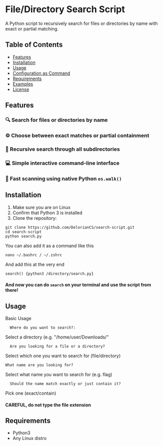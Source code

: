 
# File/Directory Search Script

A Python script to recursively search for files or directories by name with exact or partial matching.


## Table of Contents

- [Features](#features)
- [Installation](#installation)
- [Usage](#usage)
- [Configuration as Command](#configuration-as-command)
- [Requirements](#requirements)
- [Examples](#examples)
- [License](#license)

## Features

### 🔍 Search for files or directories by name
### ⚙️ Choose between exact matches or partial containment
### 📂 Recursive search through all subdirectories
### 💻 Simple interactive command-line interface
### 🚀 Fast scanning using native Python `os.walk()`

## Installation
1. Make sure you are on Linux
1. Confirm that Python 3 is installed
2. Clone the repository:

```
git clone https://github.com/DelorianCS/search-script.git
cd search-script
python search.py
```
You can also add it as a command like this
```
nano ~/.bashrc / ~/.zshrc
```
And add this at the very end
```
search() {python3 /directory/search.py}
```
#### And now you can do `search` on your terminal and use the script from there!

## Usage
  Basic Usage
```
  Where do you want to search?:
```
  Select a directory (e.g. "/home/user/Downloads/"
```
  Are you looking for a file or a directory?
```
  Select which one you want to search for (file/directory)
  ```
  What name are you looking for?
```
  Select what name you want to search for (e.g. flag)
```
  Should the name match exactly or just contain it?
```
  Pick one (exact/contain) 
  #### CAREFUL, do not type the file extension
  
## Requirements

  - Python3
  - Any Linux distro
